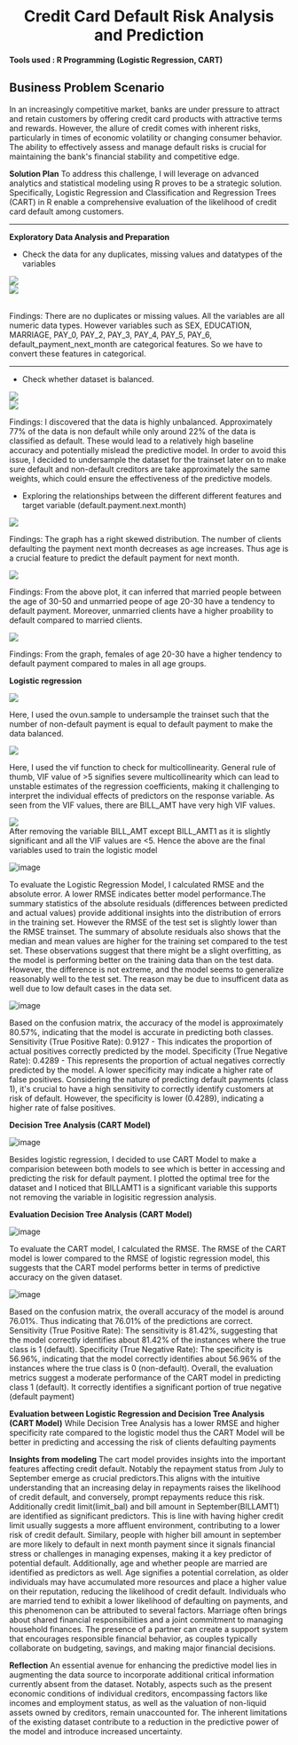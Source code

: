 <div align="center"><h1>Credit Card Default Risk Analysis and Prediction</h1></div>

__Tools used : R Programming (Logistic Regression, CART)__

__Business Problem Scenario__
-------
In an increasingly competitive market, banks are under pressure to attract and retain customers by offering credit card products with attractive terms and rewards. However, the allure of credit comes with inherent risks, particularly in times of economic volatility or changing consumer behavior. The ability to effectively assess and manage default risks is crucial for maintaining the bank's financial stability and competitive edge.


__Solution Plan__
To address this challenge, I will leverage on advanced analytics and statistical modeling using R proves to be a strategic solution. Specifically, Logistic Regression and Classification and Regression Trees (CART) in R enable a comprehensive evaluation of the likelihood of credit card default among customers. 

-------

__Exploratory Data Analysis and Preparation__

+ Check the data for any duplicates, missing values and datatypes of the variables

<div align="left"><img src="images/data_types.png"/></div>
<div align="left"><img src="images/duplicate_missing.png"/></div>

<br>
  
Findings: There are no duplicates or missing values. All the variables are all numeric data types. However variables such as SEX, EDUCATION, MARRIAGE, PAY_0, PAY_2, PAY_3, PAY_4, PAY_5, PAY_6, default_payment_next_month are categorical features. So we have to convert these features in categorical.

-------
+ Check whether dataset is balanced.

<div align="left"><img src="images/def_nondef_plot.png"/></div>
<div align="left"><img src="images/prop_table.png"/></div>

Findings: I discovered that the data is highly unbalanced. Approximately 77% of the data is non default while only around 22% of the data is classified as default. These would lead to a relatively high baseline accuracy and potentially mislead the predictive model. In order to avoid this issue, I decided to undersample the dataset for the trainset later on to make sure default and non-default creditors are take approximately the same weights, which could ensure the effectiveness of the predictive models. 

+ Exploring the relationships between the different different features and target variable (default.payment.next.month)

<div align="left"><img src="images/def_age.png"/></div>

Findings: The graph has a right skewed distribution. The number of clients defaulting the payment next month decreases as age increases. Thus age is a crucial feature to predict the default payment for next month.

<div align="left"><img src="images/age_marriage_def.png"/></div>

Findings: From the above plot, it can inferred that married people between the age of 30-50 and unmarried peope of age 20-30 have a tendency to default payment. Moreover, unmarried clients have a higher proability to default compared to married clients. 

<div align="left"><img src="images/sex_age.png"/></div>

Findings: From the graph, females of age 20-30 have a higher tendency to default payment compared to males in all age groups. 

__Logistic regression__

<div align="left"><img src="images/under_sample.png"/></div>

Here, I used the ovun.sample to undersample the trainset such that the number of non-default payment is equal to default payment to make the data balanced.

<div align="left"><img src="images/multicollinearity.png"/></div>

Here, I used the vif function to check for multicollinearity. General rule of thumb, VIF value of >5 signifies severe multicollinearity which can lead to unstable estimates of the regression coefficients, making it challenging to interpret the individual effects of predictors on the response variable. As seen from the VIF values, there are BILL_AMT have very high VIF values.

<div align="left"><img src="images/final_var.png"/></div
                                                             
After removing the variable BILL_AMT except BILL_AMT1 as it is slightly significant and all the VIF values are <5. Hence the above are the final variables used to train the logistic model 

![image](https://github.com/PehJiaYuan/Credit-Card-Default-Analysis-and-Prediction-using-R-programming/assets/160102531/955e831a-08d8-4d20-a1bb-74574d42c43c)

To evaluate the Logistic Regression Model, I calculated RMSE and the absolute error. A lower RMSE indicates better model performance.The summary statistics of the absolute residuals (differences between predicted and actual values) provide additional insights into the distribution of errors in the training set. However the RMSE of the test set is slightly lower than the RMSE trainset. The summary of absolute residuals also shows that the median and mean values are higher for the training set compared to the test set. These observations suggest that there might be a slight overfitting, as the model is performing better on the training data than on the test data. However, the difference is not extreme, and the model seems to generalize reasonably well to the test set. The reason may be due to insufficent data as well due to low default cases in the data set. 

![image](https://github.com/PehJiaYuan/Credit-Card-Default-Analysis-and-Prediction-using-R-programming/assets/160102531/708cc21c-a43d-42f4-ab60-ee6b5ef30fd2)

Based on the confusion matrix, the accuracy of the model is approximately 80.57%, indicating that the model is accurate in predicting both classes. Sensitivity (True Positive Rate): 0.9127 - This indicates the proportion of actual positives correctly predicted by the model. Specificity (True Negative Rate): 0.4289 - This represents the proportion of actual negatives correctly predicted by the model. A lower specificity may indicate a higher rate of false positives. Considering the nature of predicting default payments (class 1), it's crucial to have a high sensitivity to correctly identify customers at risk of default.  However, the specificity is lower (0.4289), indicating a higher rate of false positives.


__Decision Tree Analysis (CART Model)__

![image](https://github.com/PehJiaYuan/Credit-Card-Default-Analysis-and-Prediction-using-R-programming/assets/160102531/766411bf-a891-4ebf-a2b5-11db6e926ad4)

Besides logistic regression, I decided to use CART Model to make a comparision beteween both models to see which is better in accessing and predicting the risk for default payment. I plotted the optimal tree for the dataset and I noticed that BILLAMT1 is a significant variable this supports not removing the variable in logisitic regression analysis. 

__Evaluation Decision Tree Analysis (CART Model)__

![image](https://github.com/PehJiaYuan/Credit-Card-Default-Analysis-and-Prediction-using-R-programming/assets/160102531/0aa55ea0-1c03-4027-92c1-f37c9bfe92fc)

To evaluate the CART model, I calculated the RMSE. The RMSE of the CART model is lower compared to the RMSE of logistic regression model, this suggests that the CART model performs better in terms of predictive accuracy on the given dataset.

![image](https://github.com/PehJiaYuan/Credit-Card-Default-Analysis-and-Prediction-using-R-programming/assets/160102531/16e3fa3c-d822-4227-bb75-8ef90494364c)

Based on the confusion matrix, the overall accuracy of the model is around 76.01%. Thus indicating that 76.01% of the predictions are correct. Sensitivity (True Positive Rate): The sensitivity is 81.42%, suggesting that the model correctly identifies about 81.42% of the instances where the true class is 1 (default). Specificity (True Negative Rate): The specificity is 56.96%, indicating that the model correctly identifies about 56.96% of the instances where the true class is 0 (non-default). Overall, the evaluation metrics suggest a moderate performance of the CART model in predicting class 1 (default). It correctly identifies a significant portion of true negative (default payment) 


__Evaluation between Logistic Regression and Decision Tree Analysis (CART Model)__
While Decision Tree Analysis has a lower RMSE and higher specificity rate compared to the logistic model thus the CART Model will be better in predicting and accessing the risk of clients defaulting payments 

__Insights from modeling__
The cart model provides insights into the important features affecting credit default. Notably the repayment status from July to September emerge as crucial predictors.This aligns with the intuitive understanding that an increasing delay in repayments raises the likelihood of credit default, and conversely, prompt repayments reduce this risk.
Additionally credit limit(limit_bal) and bill amount in September(BILLAMT1) are identified as significant predictors. This is line with having higher credit limit usually suggests a more affluent environment, contributing to a lower risk of credit default. Similary, people with higher bill amount in september are more likely to default in next month payment since it signals financial stress or challenges in managing expenses, making it a key predictor of potential default. Additionally, age and whether people are married are identified as predictors as well. Age signifies a potential correlation, as older individuals may have accumulated more resources and place a higher value on their reputation, reducing the likelihood of credit default. Individuals who are married tend to exhibit a lower likelihood of defaulting on payments, and this phenomenon can be attributed to several factors. Marriage often brings about shared financial responsibilities and a joint commitment to managing household finances. The presence of a partner can create a support system that encourages responsible financial behavior, as couples typically collaborate on budgeting, savings, and making major financial decisions.

__Reflection__
An essential avenue for enhancing the predictive model lies in augmenting the data source to incorporate additional critical information currently absent from the dataset. Notably, aspects such as the present economic conditions of individual creditors, encompassing factors like incomes and employment status, as well as the valuation of non-liquid assets owned by creditors, remain unaccounted for. The inherent limitations of the existing dataset contribute to a reduction in the predictive power of the model and introduce increased uncertainty.
